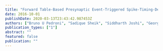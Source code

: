 ```yaml
---
title: "Forward Table-Based Presynaptic Event-Triggered Spike-Timing-Dependent Plasticity"
date: 2016-10-01
publishDate: 2020-03-13T23:43:42.987453Z
authors: ["Bruno U Pedroni", "Sadique Sheik", "Siddharth Joshi", "Georgios Detorakis", "Somnath Paul", "Charles Augustine", "E Neftci", "G Cauwenberghs"]
publication_types: ["1"]
abstract: ""
featured: false
publication: ""
---
```


